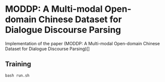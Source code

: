 # MODDP: A Multi-modal Open-domain Chinese Dataset for Dialogue Discourse Parsing

Implementation of the paper (MODDP: A Multi-modal Open-domain Chinese Dataset for Dialogue Discourse Parsing)[]

## Training

```shell
bash run.sh
```